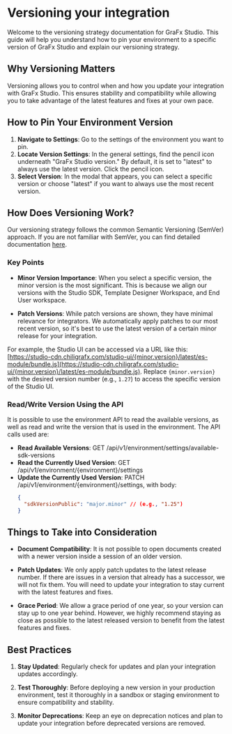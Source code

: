# Versioning your integration

Welcome to the versioning strategy documentation for GraFx Studio. This guide will help you understand how to pin your environment to a specific version of GraFx Studio and explain our versioning strategy.

## Why Versioning Matters

Versioning allows you to control when and how you update your integration with GraFx Studio. This ensures stability and compatibility while allowing you to take advantage of the latest features and fixes at your own pace.

## How to Pin Your Environment Version

1. **Navigate to Settings**: Go to the settings of the environment you want to pin.
2. **Locate Version Settings**: In the general settings, find the pencil icon underneath "GraFx Studio version." By default, it is set to "latest" to always use the latest version. Click the pencil icon.
3. **Select Version**: In the modal that appears, you can select a specific version or choose "latest" if you want to always use the most recent version.

## How Does Versioning Work?

Our versioning strategy follows the common Semantic Versioning (SemVer) approach. If you are not familiar with SemVer, you can find detailed documentation [here](https://semver.org/).

### Key Points

- **Minor Version Importance**: When you select a specific version, the minor version is the most significant. This is because we align our versions with the Studio SDK, Template Designer Workspace, and End User workspace.

- **Patch Versions**: While patch versions are shown, they have minimal relevance for integrators. We automatically apply patches to our most recent version, so it's best to use the latest version of a certain minor release for your integration.

For example, the Studio UI can be accessed via a URL like this:
[https://studio-cdn.chiligrafx.com/studio-ui/{minor.version}/latest/es-module/bundle.js](https://studio-cdn.chiligrafx.com/studio-ui/{minor.version}/latest/es-module/bundle.js).
Replace `{minor.version}` with the desired version number (e.g., `1.27`) to access the specific version of the Studio UI.


### Read/Write Version Using the API

It is possible to use the environment API to read the available versions, as well as read and write the version that is used in the environment. The API calls used are:

- **Read Available Versions**: GET /api/v1/environment/settings/available-sdk-versions
- **Read the Currently Used Version**: GET /api/v1/environment/{environment}/settings
- **Update the Currently Used Version**: PATCH /api/v1/environment/{environment}/settings, with body:
  ```json
  {
    "sdkVersionPublic": "major.minor" // (e.g., "1.25")
  }
  ```

## Things to Take into Consideration

- **Document Compatibility**: It is not possible to open documents created with a newer version inside a session of an older version.

- **Patch Updates**: We only apply patch updates to the latest release number. If there are issues in a version that already has a successor, we will not fix them. You will need to update your integration to stay current with the latest features and fixes.

- **Grace Period**: We allow a grace period of one year, so your version can stay up to one year behind. However, we highly recommend staying as close as possible to the latest released version to benefit from the latest features and fixes.

## Best Practices

1. **Stay Updated**: Regularly check for updates and plan your integration updates accordingly.

2. **Test Thoroughly**: Before deploying a new version in your production environment, test it thoroughly in a sandbox or staging environment to ensure compatibility and stability.

3. **Monitor Deprecations**: Keep an eye on deprecation notices and plan to update your integration before deprecated versions are removed.
